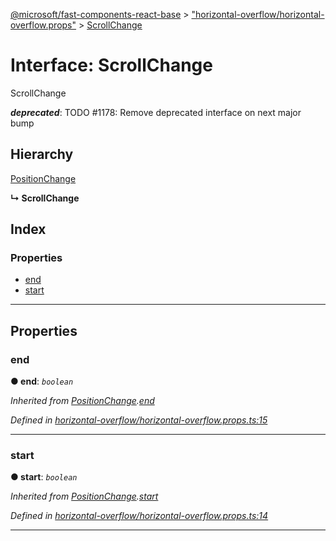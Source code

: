 [@microsoft/fast-components-react-base](../README.md) > ["horizontal-overflow/horizontal-overflow.props"](../modules/_horizontal_overflow_horizontal_overflow_props_.md) > [ScrollChange](../interfaces/_horizontal_overflow_horizontal_overflow_props_.scrollchange.md)

# Interface: ScrollChange

ScrollChange

*__deprecated__*: TODO #1178: Remove deprecated interface on next major bump

## Hierarchy

 [PositionChange](_horizontal_overflow_horizontal_overflow_props_.positionchange.md)

**↳ ScrollChange**

## Index

### Properties

* [end](_horizontal_overflow_horizontal_overflow_props_.scrollchange.md#end)
* [start](_horizontal_overflow_horizontal_overflow_props_.scrollchange.md#start)

---

## Properties

<a id="end"></a>

###  end

**● end**: *`boolean`*

*Inherited from [PositionChange](_horizontal_overflow_horizontal_overflow_props_.positionchange.md).[end](_horizontal_overflow_horizontal_overflow_props_.positionchange.md#end)*

*Defined in [horizontal-overflow/horizontal-overflow.props.ts:15](https://github.com/Microsoft/fast-dna/blob/164dd3ca/packages/fast-components-react-base/src/horizontal-overflow/horizontal-overflow.props.ts#L15)*

___
<a id="start"></a>

###  start

**● start**: *`boolean`*

*Inherited from [PositionChange](_horizontal_overflow_horizontal_overflow_props_.positionchange.md).[start](_horizontal_overflow_horizontal_overflow_props_.positionchange.md#start)*

*Defined in [horizontal-overflow/horizontal-overflow.props.ts:14](https://github.com/Microsoft/fast-dna/blob/164dd3ca/packages/fast-components-react-base/src/horizontal-overflow/horizontal-overflow.props.ts#L14)*

___

